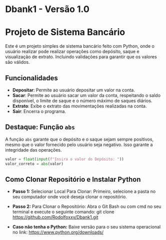 # Dbank1 - Versão 1.0
# Projeto de Sistema Bancário

Este é um projeto simples de sistema bancário feito com Python, onde o usuário realizar pode realizar operações como depósito, saque e visualização de extrato. Incluindo validações para garantir que os valores são válidos.

## Funcionalidades

- **Depositar**: Permite ao usuário depositar um valor na conta.
- **Sacar**: Permite ao usuário sacar um valor da conta, respeitando o saldo disponível, o limite de saque e o número máximo de saques diários.
- **Extrato**: Exibe o extrato das movimentações realizadas na conta.
- **Sair**: Encerra o programa.

## Destaque: Função `abs`

A função `abs` garante que o depósito e o saque sejam sempre positivos, mesmo que o valor fornecido pelo usuário seja negativo. Isso garante a integridade das operações.

```python
valor = float(input(f"Insira o valor do Depósito: "))
valor_correto = abs(valor)
```

## Como Clonar Repositório e Instalar Python

- **Passo 1:** Selecionar Local Para Clonar: 
Primeiro, selecione a pasta no seu computador onde você deseja clonar o repositório.

- **Passo 2:**  Para Clonar o Repositório: 
Abra o Git Bash ou com cmd no seu terminal e execute o seguinte comando: git clone https://github.com/Rodolfoxxv/Dbank1.git

- **Caso não tenha o Python:** 
Baixe versão para o seu sistema operacional no link: https://www.python.org/downloads/



